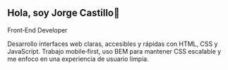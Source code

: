 ## Hola, soy Jorge Castillo👋

Front‑End Developer

Desarrollo interfaces web claras, accesibles y rápidas con HTML, CSS y JavaScript. Trabajo mobile‑first, uso BEM para mantener CSS escalable y me enfoco en una experiencia de usuario limpia.
<!--
**jorge-castillo-l/jorge-castillo-l** is a ✨ _special_ ✨ repository because its `README.md` (this file) appears on your GitHub profile.

Here are some ideas to get you started:

- 🔭 I’m currently working on ...
- 🌱 I’m currently learning ...
- 👯 I’m looking to collaborate on ...
- 🤔 I’m looking for help with ...
- 💬 Ask me about ...
- 📫 How to reach me: ...
- 😄 Pronouns: ...
- ⚡ Fun fact: ...
-->
